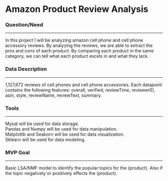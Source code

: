 # Amazon Product Review Analysis


### Question/Need ###
---
In this project I will be analyzing amazon cell phone and cell phone accessory reviews. By analyzing the reviews, we are able to extract the pros and cons of each product. By comparing each product in the same category, we can tell what each product excels in and what they lack.


### Data Description ###
---
1,127,672 reviews of cell phones and cell phone accessories.
Each datapoint contains the following features: overall, verified, reviewTime, reviewerID, asin, style, reviewName, reviewText, summary.  

### Tools ###
---  
Mysql will be used for data storage.  
Pandas and Numpy will be used for data manipulation.  
Matplotlib and Seaborn will be used for data visualization.  
Sklearn will be used for data modeling.  

### MVP Goal ###
---
Basic LSA/NMF model to identify the popular topics for the (product). Also if the topic negatively or positively effects the (product).